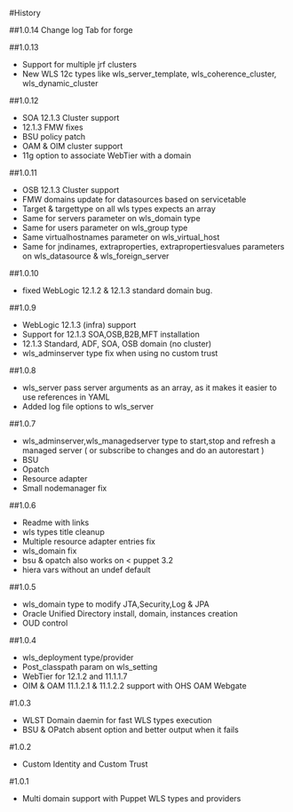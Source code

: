 #History

##1.0.14 Change log Tab for forge

##1.0.13 
- Support for multiple jrf clusters
- New WLS 12c types like wls_server_template, wls_coherence_cluster, wls_dynamic_cluster

##1.0.12
- SOA 12.1.3 Cluster support
- 12.1.3 FMW fixes
- BSU policy patch
- OAM & OIM cluster support
- 11g option to associate WebTier with a domain

##1.0.11
- OSB 12.1.3 Cluster support
- FMW domains update for datasources based on servicetable
- Target & targettype on all wls types expects an array
- Same for servers parameter on wls_domain type
- Same for users parameter on wls_group type
- Same virtualhostnames parameter on wls_virtual_host
- Same for jndinames, extraproperties, extrapropertiesvalues parameters on wls_datasource & wls_foreign_server 

##1.0.10 
- fixed WebLogic 12.1.2 & 12.1.3 standard domain bug.

##1.0.9 
- WebLogic 12.1.3 (infra) support
- Support for 12.1.3 SOA,OSB,B2B,MFT installation
- 12.1.3 Standard, ADF, SOA, OSB domain (no cluster) 
- wls_adminserver type fix when using no custom trust

##1.0.8 
- wls_server pass server arguments as an array, as it makes it easier to use references in YAML
- Added log file options to wls_server 

##1.0.7
- wls_adminserver,wls_managedserver type to start,stop and refresh a managed server ( or subscribe to changes and do an autorestart )
- BSU
- Opatch
- Resource adapter
- Small nodemanager fix 

##1.0.6
- Readme with links
- wls types title cleanup
- Multiple resource adapter entries fix
- wls_domain fix
- bsu & opatch also works on < puppet 3.2
- hiera vars without an undef default

##1.0.5
- wls_domain type to modify JTA,Security,Log & JPA 
- Oracle Unified Directory install, domain, instances creation
- OUD control

##1.0.4 
- wls_deployment type/provider
- Post_classpath param on wls_setting
- WebTier for 12.1.2 and 11.1.1.7
- OIM & OAM 11.1.2.1 & 11.1.2.2 support with OHS OAM Webgate

#1.0.3 
- WLST Domain daemin for fast WLS types execution
- BSU & OPatch absent option and better output when it fails

#1.0.2
- Custom Identity and Custom Trust

#1.0.1
- Multi domain support with Puppet WLS types and providers
